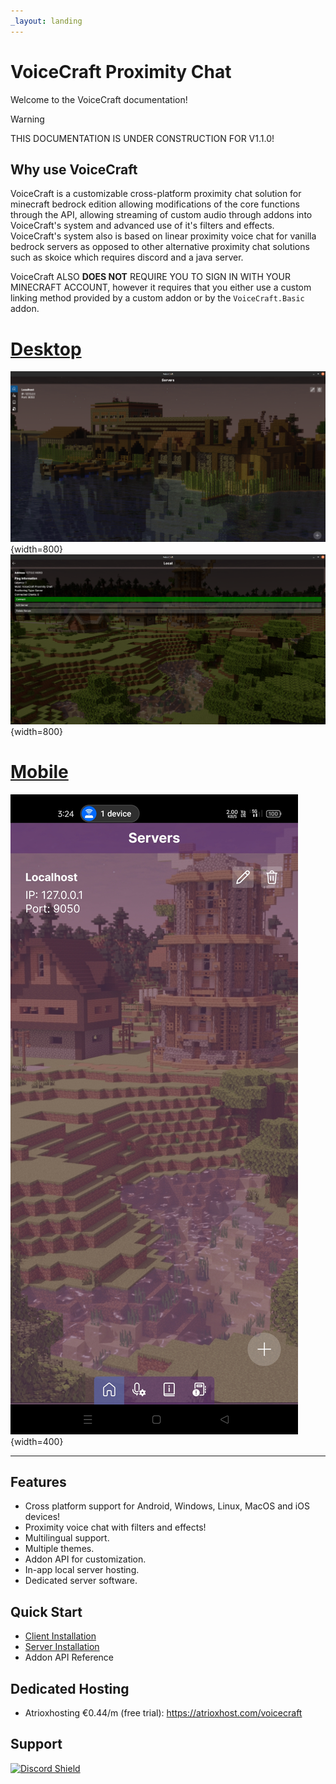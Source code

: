 ```yaml
---
_layout: landing
---
```


# VoiceCraft Proximity Chat

Welcome to the VoiceCraft documentation!

> [!WARNING]
> THIS DOCUMENTATION IS UNDER CONSTRUCTION FOR V1.1.0!

## Why use VoiceCraft

VoiceCraft is a customizable cross-platform proximity chat solution for minecraft bedrock edition allowing modifications of the core functions through the API, allowing streaming of custom audio through addons into VoiceCraft's system and advanced use of it's filters and effects. VoiceCraft's system also is based on linear proximity voice chat for vanilla bedrock servers as opposed to other alternative proximity chat solutions such as skoice which requires discord and a java server.

VoiceCraft ALSO **DOES NOT** REQUIRE YOU TO SIGN IN WITH YOUR MINECRAFT ACCOUNT, however it requires that you either use a custom linking method provided by a custom addon or by the `VoiceCraft.Basic` addon.

# [Desktop](#tab/desktop)

![MainPage](./images/MainPage.png){width=800}
![ServerPage](./images/ServerPage.png){width=800}

# [Mobile](#tab/mobile)

![MainPageAndroid](./images/MainPageAndroid.png){width=400}

---

## Features
- Cross platform support for Android, Windows, Linux, MacOS and iOS devices!
- Proximity voice chat with filters and effects!
- Multilingual support.
- Multiple themes.
- Addon API for customization.
- In-app local server hosting.
- Dedicated server software.

## Quick Start

- [Client Installation](./guides/introduction.md?tabs=clientInstallation)
- [Server Installation](./guides/introduction.md?tabs=serverInstallation)
- Addon API Reference

## Dedicated Hosting

- Atrioxhosting €0.44/m (free trial): https://atrioxhost.com/voicecraft

## Support
[![Discord Shield](https://discordapp.com/api/guilds/847396393068265472/widget.png?style=shield)](https://discord.gg/fJGsRY5hh9)
